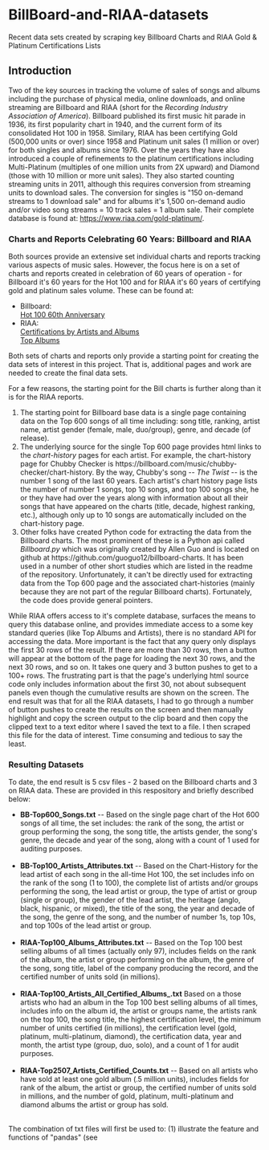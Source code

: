 # BillBoard-and-RIAA-datasets
Recent data sets created by scraping key Billboard Charts and RIAA Gold &amp; Platinum Certifications Lists

<h2>Introduction</h2>

Two of the key sources in tracking the volume of sales of songs and albums including the purchase of physical media, online downloads, and online streaming are Billboard and RIAA (short for the <i>Recording Industry Association of America</i>).  Billboard published its first music hit parade in 1936, its first popularity chart in 1940, and the current form of its consolidated Hot 100 in 1958. Similary, RIAA has been certifying Gold (500,000 units or over) since 1958 and Platinum unit sales (1 million or over) for both singles and albums since 1976. Over the years they have also introduced a couple of refinements to the platinum certifications including Multi-Platinum (multiples of one million units from 2X upward) and Diamond (those with 10 million or more unit sales).  They also started counting streaming units in 2011, although this requires conversion from streaming units to download sales.  The conversion for singles is "150 on-demand streams to 1 download sale"  and for albums it's 1,500 on-demand audio and/or video song streams = 10 track sales = 1 album sale. Their complete database is found at: https://www.riaa.com/gold-platinum/.

<h3>Charts and Reports Celebrating 60 Years: Billboard and RIAA</h3>

Both sources provide an extensive set individual charts and reports tracking various aspects of music sales. However, the focus here is on a set of charts and reports created in celebration of 60 years of operation - for Billboard it's 60 years for the Hot 100 and for RIAA it's 60 years of certifying gold and platinum sales volume.  These can be found at:

<ul>
<li> Billboard:<br>
<a href = "https://www.billboard.com/charts/hot-100-60th-anniversary">Hot 100 60th Anniversary</a></li>
</li>
<li> RIAA:<br>
<a href = https://www.riaa.com/gold-platinum/?tab_active=awards_by_artist#search_section">Certifications by Artists and Albums</a><br>
<a href = "https://www.riaa.com/gold-platinum/?tab_active=awards_by_artist#search_section">Top Albums</a>
</li>
</ul>

Both sets of charts and reports only provide a starting point for creating the data sets of interest in this project. That is, additional pages and work are needed to create the final data sets. 

For a few reasons, the starting point for the Bill charts is further along than it is for the RIAA reports.

<ol> 
<li>The starting point for Billboard base data is a single page containing data on the Top 600 songs of all time including: song title, ranking, artist name, artist gender (female, male, duo/group), genre, and decade (of release).</li>
<li>The underlying source for the single Top 600 page provides html links to the <i>chart-history</i> pages for each artist. For example, the chart-history page for Chubby Checker is https://billboard.com/music/chubby-checker/chart-history. By the way, Chubby's song -- <i>The Twist</i> -- is the number 1 song of the last 60 years. Each artist's chart history page lists the number of number 1 songs, top 10 songs, and top 100 songs she, he or they have had over the years along with information about all their songs that have appeared on the charts (title, decade, highest ranking, etc.), although only up to 10 songs are automatically included on the chart-history page.</li>
<li>Other folks have created Python code for extracting the data from the Billboard charts.  The most prominent of these is a Python api called <i>Billboard.py</i> which was originally created by Allen Guo and is located on github at https://github.com/guoguo12/billboard-charts. It has been used in a number of other short studies which are listed in the readme of the repository. Unfortunately, it can't be directly used for extracting data from the Top 600 page and the associated chart-histories (mainly because they are not part of the regular Billboard charts).  Fortunately, the code does provide general pointers.
</ol>
 
While RIAA offers access to it's complete database, surfaces the means to query this database online, and provides immediate access to a some key standard queries (like Top Albums and Artists), there is no standard API for accessing the data. More important is the fact that any query only displays the first 30 rows of the result. If there are more than 30 rows, then a button will appear at the bottom of the page for loading the next 30 rows, and the next 30 rows,  and so on.  It takes one query and 3 button pushes to get to a 100+ rows. The frustrating part is that the page's underlying html source code only includes information about the first 30, not about subsequent panels even though the cumulative results are shown on the screen. The end result was that for all the RIAA datasets, I had to go through a number of button pushes to create the results on the screen and then manually highlight and copy the screen output to the clip board and then copy the clipped text to a text editor where I saved the text to a file.  I then scraped this file for the data of interest. Time consuming and tedious to say the least. 

<h3>Resulting Datasets</h3>

To date, the end result is 5 csv files - 2 based on the Billboard charts and 3 on RIAA data. These are provided in this respository and briefly described below:
<ul>
<li><b>BB-Top600_Songs.txt</b> -- Based on the single page chart of the Hot 600 songs of all time, the set includes: the rank of the song, the artist or group performing the song, the song title, the artists gender, the song's genre, the decade and year of the song, along with a count of 1 used for auditing purposes.</li><br>
<li><b>BB-Top100_Artists_Attributes.txt</b> -- Based on the Chart-History for the lead artist of each song in the all-time Hot 100, the set includes info on the rank of the song (1 to 100), the complete list of artists and/or groups performing the song, the lead artist or group, the type of artist or group (single or group), the gender of the lead artist, the heritage (anglo, black, hispanic, or mixed), the title of the song, the year and decade of the song, the genre of the song, and the number of number 1s, top 10s, and top 100s of the lead artist or group.</li><br>
<li><b>RIAA-Top100_Albums_Attributes.txt</b> -- Based on the Top 100 best selling albums of all times (actually only 97), includes fields on the rank of the album, the artist or group performing on the album, the genre of the song, song title, label of the company producing the record, and the certified number of units sold (in millions).</li><br>
<li><b>RIAA-Top100_Artists_All_Certified_Albums_.txt</b> Based on a those artists who had an album in the Top 100 best selling albums of all times, includes info on the album id, the artist or groups name, the artists rank on the top 100, the song title, the highest certification level, the minimum number of units certified (in millions), the certification level (gold, platinum, multi-platinum, diamond), the certification data, year and month, the artist type (group, duo, solo), and a count of 1 for audit purposes.</li><br>
<li><b>RIAA-Top2507_Artists_Certified_Counts.txt</b> -- Based on all artists who have sold at least one gold album (.5 million units), includes fields for rank of the album, the artist or group, the certified number of units sold in millions, and the number of gold, platinum, multi-platinum and diamond albums the artist or group has sold.</li><br>
</ul>
The combination of txt files will first be used to: (1) illustrate the feature and functions of "pandas" (see <a href= 'https://github.com/daveking63/Jupyter-iPython-Notebooks/blob/master/README.md><i>Jupyter iPython Notebooks</i></a> in one of my other repositories) and (2) subsequently used in another entry in this repository to highlight and summarize some of changes that have occurred in the music industry over the last 60 years.
